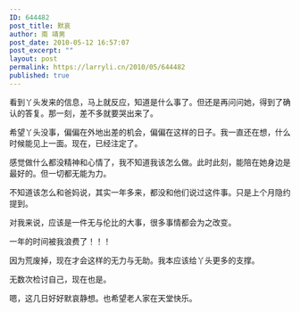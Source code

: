 ```yaml
---
ID: 644482
post_title: 默哀
author: 南 靖男
post_date: 2010-05-12 16:57:07
post_excerpt: ""
layout: post
permalink: https://larryli.cn/2010/05/644482
published: true
---
```

看到丫头发来的信息，马上就反应，知道是什么事了。但还是再问问她，得到了确认的答复。那一刻，差不多就要哭出来了。

希望丫头没事，偏偏在外地出差的机会，偏偏在这样的日子。我一直还在想，什么时候能见上一面。现在，已经注定了。

感觉做什么都没精神和心情了，我不知道我该怎么做。此时此刻，能陪在她身边是最好的。但一切都无能为力。

不知道该怎么和爸妈说，其实一年多来，都没和他们说过这件事。只是上个月隐约提到。

对我来说，应该是一件无与伦比的大事，很多事情都会为之改变。

一年的时间被我浪费了！！！

因为荒废掉，现在才会这样的无力与无助。我本应该给丫头更多的支撑。

无数次检讨自己，现在也是。

嗯，这几日好好默哀静想。也希望老人家在天堂快乐。